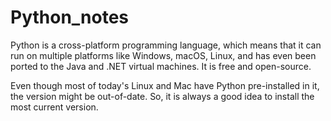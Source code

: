 # Python_notes

Python is a cross-platform programming language, which means that it can run on multiple platforms like Windows, macOS, Linux, and 
has even been ported to the Java and .NET virtual machines. It is free and open-source.

Even though most of today's Linux and Mac have Python pre-installed in it, the version might be out-of-date.
So, it is always a good idea to install the most current version.
